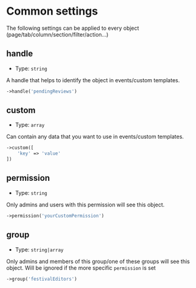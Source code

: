 # Common settings

The following settings can be applied to every object (page/tab/column/section/filter/action...)

## handle 

* Type: `string` 

A handle that helps to identify the object in events/custom templates.

```php
->handle('pendingReviews')
```

## custom  

* Type: `array` 

Can contain any data that you want to use in events/custom templates.

```php
->custom([
    'key' => 'value'
])
```

## permission 

* Type: `string` 

Only admins and users with this permission will see this object.

```php
->permission('yourCustomPermission')
```


## group 

* Type: `string|array`

Only admins and members of this group/one of these groups will see this object. Will be ignored if the more specific `permission` is set

```php
->group('festivalEditors')
```
